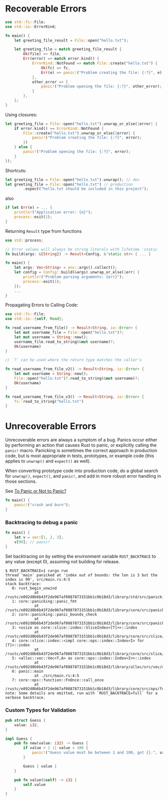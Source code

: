 # Recoverable Errors

```rs
use std::fs::File;
use std::io::ErrorKind;

fn main() {
    let greeting_file_result = File::open("hello.txt");

    let greeting_file = match greeting_file_result {
        Ok(file) => file,
        Err(error) => match error.kind() {
            ErrorKind::NotFound => match File::create("hello.txt") {
                Ok(fc) => fc,
                Err(e) => panic!("Problem creating the file: {:?}", e),
            },
            other_error => {
                panic!("Problem opening the file: {:?}", other_error);
            }
        },
    };
}
```

Using closures:

```rs
let greeting_file = File::open("hello.txt").unwrap_or_else(|error| {
    if error.kind() == ErrorKind::NotFound {
        File::create("hello.txt").unwrap_or_else(|error| {
            panic!("Problem creating the file: {:?}", error);
        })
    } else {
        panic!("Problem opening the file: {:?}", error);
    }
});
```

Shortcuts:

```rs
let greeting_file = File::open("hello.txt").unwrap(); // dev
let greeting_file = File::open("hello.txt") // production
        .expect("hello.txt should be included in this project");
```

also

```rs
if let Err(e) = ... {
    println!("Application error: {e}");
    process::exit(1);
}
```

Returning `Result` type from functions

```rs
use std::process;

// Error values will always be string literals with lifetime 'static
fn build(args: &[String]) -> Result<Config, &'static str> { ... }

fn main() {
    let args: Vec<String> = env::args().collect();
    let config = Config::build(&args).unwrap_or_else(|err| {
        println!("Problem parsing arguments: {err}");
        process::exit(1);
    });
    ...
}
```

Propagating Errors to Calling Code:

```rs
use std::fs::File;
use std::io::{self, Read};

fn read_username_from_file() -> Result<String, io::Error> {
    let mut username_file = File::open("hello.txt")?;
    let mut username = String::new();
    username_file.read_to_string(&mut username)?;
    Ok(username)
}

// `?` can be used where the return type matches the caller's

fn read_username_from_file_v2() -> Result<String, io::Error> {
    let mut username = String::new();
    File::open("hello.txt")?.read_to_string(&mut username)?;
    Ok(username)
}

fn read_username_from_file_v3() -> Result<String, io::Error> {
    fs::read_to_string("hello.txt")
}
```

# Unrecoverable Errors

Unrecoverable errors are always a symptom of a bug. Panics occur either by performing an action that causes Rust to panic, or explicitly calling the `panic!` macro. Panicking is sometimes the correct approach in production code, but is most appropriate in tests, prototypes, or example code (this applies to `unwrap()` and `expect()` as well).

When converting prototype code into production code, do a global search for `unwrap()`, `expect()`, and `panic!`, and add in more robust error handling in those sections.

See [To Panic or Not to Panic?](https://rust-book.cs.brown.edu/ch09-03-to-panic-or-not-to-panic.html)

```rs
fn main() {
    panic!("crash and burn");
}
```

### Backtracing to debug a panic

```rs
fn main() {
    let v = vec![1, 2, 3];
    v[99]; // panic!
}
```

Set backtracing on by setting the environment variable `RUST_BACKTRACE` to any value (except 0), assuming not building for release.

```
$ RUST_BACKTRACE=1 cargo run
thread 'main' panicked at 'index out of bounds: the len is 3 but the index is 99', src/main.rs:4:5
stack backtrace:
   0: rust_begin_unwind
             at /rustc/e092d0b6b43f2de967af0887873151bb1c0b18d3/library/std/src/panicking.rs:584:5
   1: core::panicking::panic_fmt
             at /rustc/e092d0b6b43f2de967af0887873151bb1c0b18d3/library/core/src/panicking.rs:142:14
   2: core::panicking::panic_bounds_check
             at /rustc/e092d0b6b43f2de967af0887873151bb1c0b18d3/library/core/src/panicking.rs:84:5
   3: <usize as core::slice::index::SliceIndex<[T]>>::index
             at /rustc/e092d0b6b43f2de967af0887873151bb1c0b18d3/library/core/src/slice/index.rs:242:10
   4: core::slice::index::<impl core::ops::index::Index<I> for [T]>::index
             at /rustc/e092d0b6b43f2de967af0887873151bb1c0b18d3/library/core/src/slice/index.rs:18:9
   5: <alloc::vec::Vec<T,A> as core::ops::index::Index<I>>::index
             at /rustc/e092d0b6b43f2de967af0887873151bb1c0b18d3/library/alloc/src/vec/mod.rs:2591:9
   6: panic::main
             at ./src/main.rs:4:5
   7: core::ops::function::FnOnce::call_once
             at /rustc/e092d0b6b43f2de967af0887873151bb1c0b18d3/library/core/src/ops/function.rs:248:5
note: Some details are omitted, run with `RUST_BACKTRACE=full` for a verbose backtrace.
```

### Custom Types for Validation

```rs
pub struct Guess {
    value: i32,
}

impl Guess {
    pub fn new(value: i32) -> Guess {
        if value < 1 || value > 100 {
            panic!("Guess value must be between 1 and 100, got {}.", value);
        }

        Guess { value }
    }

    pub fn value(&self) -> i32 {
        self.value
    }
}

```
